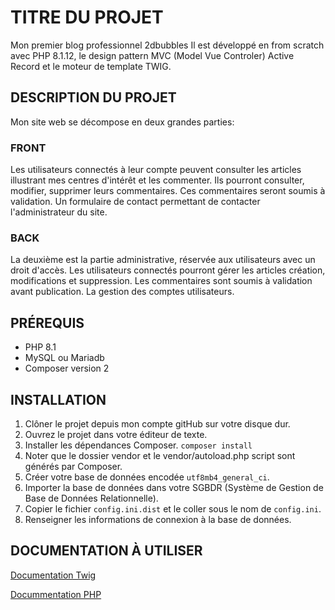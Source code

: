 # TITRE DU PROJET
Mon premier blog professionnel 2dbubbles 
Il est développé en from scratch avec PHP 8.1.12, le design pattern MVC (Model Vue Controler) Active Record et le moteur de template TWIG.

## DESCRIPTION DU PROJET
Mon site web se décompose en deux grandes parties:

### FRONT
Les utilisateurs connectés à leur compte peuvent consulter les articles illustrant mes centres d'intérêt et les commenter.
Ils pourront consulter, modifier, supprimer leurs commentaires.
Ces commentaires seront soumis à validation.
Un formulaire de contact permettant de contacter l'administrateur du site.

### BACK
La deuxième est la partie administrative, réservée aux utilisateurs avec un droit d'accès.
Les utilisateurs connectés pourront gérer les articles création, modifications et suppression.
Les commentaires sont soumis à validation avant publication.
La gestion des comptes utilisateurs.

## PRÉREQUIS
-  PHP 8.1
-  MySQL ou Mariadb
-  Composer version 2

## INSTALLATION
1.  Clôner le projet depuis mon compte gitHub sur votre disque dur.
2.  Ouvrez le projet dans votre éditeur de texte.
3.  Installer les dépendances Composer.
```composer install```
4.  Noter que le dossier vendor et le vendor/autoload.php script sont générés par Composer.
5.  Créer votre base de données encodée `utf8mb4_general_ci`.
6.  Importer la base de données dans votre SGBDR (Système de Gestion de Base de Données Relationnelle). 
7.  Copier le fichier `config.ini.dist` et le coller sous le nom de `config.ini`.
8.  Renseigner les informations de connexion à la base de données.

## DOCUMENTATION À UTILISER
[Documentation Twig](https://twig.symfony.com/doc/)

[Docummentation PHP](https://www.php.net/docs.php)
